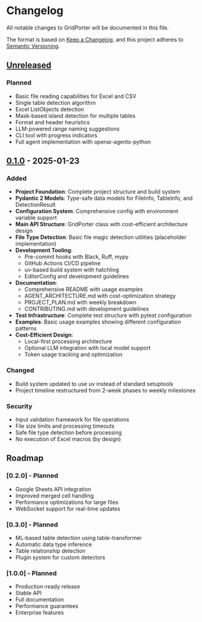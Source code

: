 # Changelog

All notable changes to GridPorter will be documented in this file.

The format is based on [Keep a Changelog](https://keepachangelog.com/en/1.1.0/),
and this project adheres to [Semantic Versioning](https://semver.org/spec/v2.0.0.html).

## [Unreleased]

### Planned
- Basic file reading capabilities for Excel and CSV
- Single table detection algorithm
- Excel ListObjects detection
- Mask-based island detection for multiple tables
- Format and header heuristics
- LLM-powered range naming suggestions
- CLI tool with progress indicators
- Full agent implementation with openai-agents-python

## [0.1.0] - 2025-01-23

### Added
- **Project Foundation**: Complete project structure and build system
- **Pydantic 2 Models**: Type-safe data models for FileInfo, TableInfo, and DetectionResult
- **Configuration System**: Comprehensive config with environment variable support
- **Main API Structure**: GridPorter class with cost-efficient architecture design
- **File Type Detection**: Basic file magic detection utilities (placeholder implementation)
- **Development Tooling**:
  - Pre-commit hooks with Black, Ruff, mypy
  - GitHub Actions CI/CD pipeline
  - uv-based build system with hatchling
  - EditorConfig and development guidelines
- **Documentation**:
  - Comprehensive README with usage examples
  - AGENT_ARCHITECTURE.md with cost-optimization strategy
  - PROJECT_PLAN.md with weekly breakdown
  - CONTRIBUTING.md with development guidelines
- **Test Infrastructure**: Complete test structure with pytest configuration
- **Examples**: Basic usage examples showing different configuration patterns
- **Cost-Efficient Design**:
  - Local-first processing architecture
  - Optional LLM integration with local model support
  - Token usage tracking and optimization

### Changed
- Build system updated to use uv instead of standard setuptools
- Project timeline restructured from 2-week phases to weekly milestones

### Security
- Input validation framework for file operations
- File size limits and processing timeouts
- Safe file type detection before processing
- No execution of Excel macros (by design)

## Roadmap

### [0.2.0] - Planned
- Google Sheets API integration
- Improved merged cell handling
- Performance optimizations for large files
- WebSocket support for real-time updates

### [0.3.0] - Planned
- ML-based table detection using table-transformer
- Automatic data type inference
- Table relationship detection
- Plugin system for custom detectors

### [1.0.0] - Planned
- Production-ready release
- Stable API
- Full documentation
- Performance guarantees
- Enterprise features

[Unreleased]: https://github.com/yourusername/gridporter/compare/v0.1.0...HEAD
[0.1.0]: https://github.com/yourusername/gridporter/releases/tag/v0.1.0
